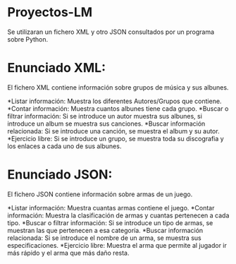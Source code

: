 # Proyectos-LM
Se utilizaran un fichero XML y otro JSON consultados por un programa sobre Python.

# Enunciado XML:
El fichero XML contiene información sobre grupos de música y sus albunes.

*Listar información: Muestra los diferentes Autores/Grupos que contiene.
*Contar información: Muestra cuantos albunes tiene cada grupo.
*Buscar o filtrar información: Si se introduce un autor muestra sus albunes, si introduce un album se muestra sus canciones.
*Buscar información relacionada: Si se introduce una canción, se muestra el album y su autor.
*Ejercicio libre: Si se introduce un grupo, se muestra toda su discografia y los enlaces a cada uno de sus albunes.

# Enunciado JSON:
El fichero JSON contiene información sobre armas de un juego.

*Listar información: Muestra cuantas armas contiene el juego.
*Contar información: Muestra la clasificación de armas y cuantas pertenecen a cada tipo.
*Buscar o filtrar información: Si se introduce un tipo de armas, se muestran las que pertenecen a esa categoría.
*Buscar información relacionada: Si se introduce el nombre de un arma, se muestra sus especificaciones.
*Ejercicio libre: Muestra el arma que permite al jugador ir más rápido y el arma que más daño resta.

